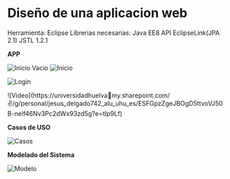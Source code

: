 # Diseño de una aplicacion web

Herramienta: Eclipse
Librerias necesarias:
	Java EE8 API
	EclipseLink(JPA 2.1)
	JSTL 1.2.1




**APP**

![Inicio Vacio](https://github.com/JesusDJ98/Desarrollo-de-Aplicaciones-Web/Practica_DAW/Imagenes/Inicio.JPG) ![Inicio](https://github.com/JesusDJ98/Desarrollo-de-Aplicaciones-Web/Practica_DAW/Imagenes/Inicio2.JPG)

![Login](https://github.com/JesusDJ98/Desarrollo-de-Aplicaciones-Web/Practica_DAW/Imagenes/Login.JPG)

![Video](https://universidadhuelvamy.sharepoint.com/:v:/g/personal/jesus_delgado742_alu_uhu_es/ESFGpzZgeJBOgD5ttvoVJ50
B-nelf46Nv3Pc2dWx93zd5g?e=tIp9Lf)



**Casos de USO**

![Casos](https://github.com/JesusDJ98/Desarrollo-de-Aplicaciones-Web/Practica_DAW/Imagenes/CasosDeUso.JPG)


**Modelado del Sistema**

![Modelo](https://github.com/JesusDJ98/Desarrollo-de-Aplicaciones-Web/Practica_DAW/Imagenes/Modelado.JPG)
